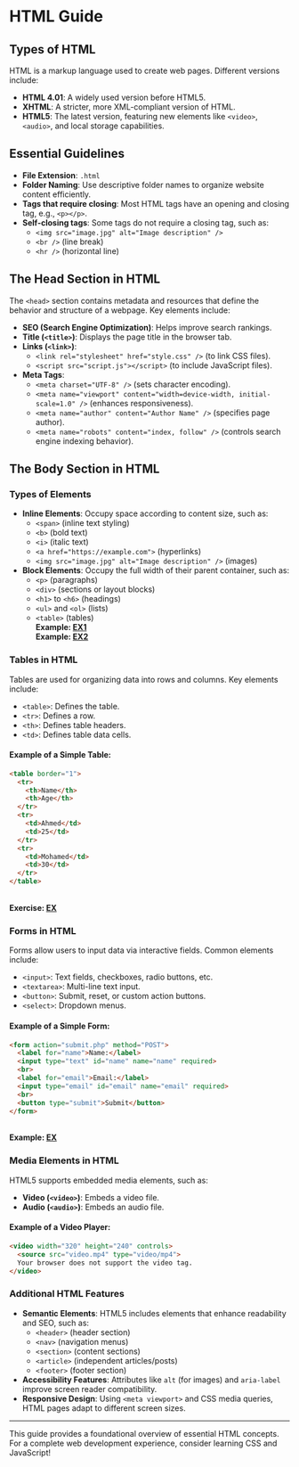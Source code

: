 # HTML Guide

## Types of HTML
HTML is a markup language used to create web pages. Different versions include:
- **HTML 4.01**: A widely used version before HTML5.
- **XHTML**: A stricter, more XML-compliant version of HTML.
- **HTML5**: The latest version, featuring new elements like `<video>`, `<audio>`, and local storage capabilities.

## Essential Guidelines
- **File Extension**: `.html`
- **Folder Naming**: Use descriptive folder names to organize website content efficiently.
- **Tags that require closing**: Most HTML tags have an opening and closing tag, e.g., `<p></p>`.
- **Self-closing tags**: Some tags do not require a closing tag, such as:
  - `<img src="image.jpg" alt="Image description" />`
  - `<br />` (line break)
  - `<hr />` (horizontal line)

## **The Head Section in HTML**
The `<head>` section contains metadata and resources that define the behavior and structure of a webpage. Key elements include:
- **SEO (Search Engine Optimization)**: Helps improve search rankings.
- **Title (`<title>`)**: Displays the page title in the browser tab.
- **Links (`<link>`)**:
  - `<link rel="stylesheet" href="style.css" />` (to link CSS files).
  - `<script src="script.js"></script>` (to include JavaScript files).
- **Meta Tags**:
  - `<meta charset="UTF-8" />` (sets character encoding).
  - `<meta name="viewport" content="width=device-width, initial-scale=1.0" />` (enhances responsiveness).
  - `<meta name="author" content="Author Name" />` (specifies page author).
  - `<meta name="robots" content="index, follow" />` (controls search engine indexing behavior).

## **The Body Section in HTML**

### **Types of Elements**
- **Inline Elements**: Occupy space according to content size, such as:
  - `<span>` (inline text styling)
  - `<b>` (bold text)
  - `<i>` (italic text)
  - `<a href="https://example.com">` (hyperlinks)
  - `<img src="image.jpg" alt="Image description" />` (images) 
- **Block Elements**: Occupy the full width of their parent container, such as:
  - `<p>` (paragraphs)
  - `<div>` (sections or layout blocks)
  - `<h1>` to `<h6>` (headings)
  - `<ul>` and `<ol>` (lists)
  - `<table>` (tables)
  <br> **Example:   [EX1](/01_Day1/project/My_info.html)**
  <br> **Example:   [EX2](/01_Day1/project/list.html)**

### **Tables in HTML**
Tables are used for organizing data into rows and columns. Key elements include:
- `<table>`: Defines the table.
- `<tr>`: Defines a row.
- `<th>`: Defines table headers.
- `<td>`: Defines table data cells.

#### **Example of a Simple Table:**
```html
<table border="1">
  <tr>
    <th>Name</th>
    <th>Age</th>
  </tr>
  <tr>
    <td>Ahmed</td>
    <td>25</td>
  </tr>
  <tr>
    <td>Mohamed</td>
    <td>30</td>
  </tr>
</table>
```
 <br> **Exercise:   [EX](/01_Day1/project/all_data.html)**
### **Forms in HTML**
Forms allow users to input data via interactive fields. Common elements include:
- `<input>`: Text fields, checkboxes, radio buttons, etc.
- `<textarea>`: Multi-line text input.
- `<button>`: Submit, reset, or custom action buttons.
- `<select>`: Dropdown menus.

#### **Example of a Simple Form:**
```html
<form action="submit.php" method="POST">
  <label for="name">Name:</label>
  <input type="text" id="name" name="name" required>
  <br>
  <label for="email">Email:</label>
  <input type="email" id="email" name="email" required>
  <br>
  <button type="submit">Submit</button>
</form>
```
 <br> **Example:   [EX](/01_Day1/project/Registration_Form.html)**

### **Media Elements in HTML**
HTML5 supports embedded media elements, such as:
- **Video (`<video>`)**: Embeds a video file.
- **Audio (`<audio>`)**: Embeds an audio file.

#### **Example of a Video Player:**
```html
<video width="320" height="240" controls>
  <source src="video.mp4" type="video/mp4">
  Your browser does not support the video tag.
</video>
```

### **Additional HTML Features**
- **Semantic Elements**: HTML5 includes elements that enhance readability and SEO, such as:
  - `<header>` (header section)
  - `<nav>` (navigation menus)
  - `<section>` (content sections)
  - `<article>` (independent articles/posts)
  - `<footer>` (footer section)
- **Accessibility Features**: Attributes like `alt` (for images) and `aria-label` improve screen reader compatibility.
- **Responsive Design**: Using `<meta viewport>` and CSS media queries, HTML pages adapt to different screen sizes.

---
This guide provides a foundational overview of essential HTML concepts. For a complete web development experience, consider learning CSS and JavaScript!


